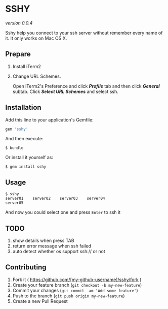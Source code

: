 # SSHY

_version 0.0.4_

Sshy help you connect to your ssh server without remember every name of it. It only works on Mac OS X.

## Prepare
1. Install iTerm2
2. Change URL Schemes.

  	Open iTerm2's Preference and click <b>_Profile_</b> tab and then click <b>_General_</b> subtab. Click <b>_Select URL Schemes_</b> and select ssh.

## Installation

Add this line to your application's Gemfile:

```ruby
gem 'sshy'
```

And then execute:

    $ bundle

Or install it yourself as:

    $ gem install sshy

## Usage

```
$ sshy
server01    server02    server03    server04
server05
```
And now you could select one and press `Enter` to ssh it

## TODO
1. show details when press TAB
2. return error message when ssh failed
3. auto detect whether os support ssh:// or not

## Contributing

1. Fork it ( https://github.com/[my-github-username]/sshy/fork )
2. Create your feature branch (`git checkout -b my-new-feature`)
3. Commit your changes (`git commit -am 'Add some feature'`)
4. Push to the branch (`git push origin my-new-feature`)
5. Create a new Pull Request
